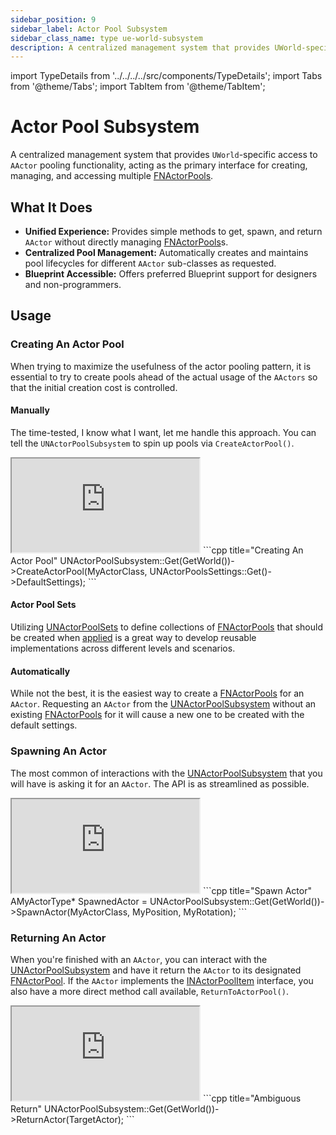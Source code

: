 ```yaml
---
sidebar_position: 9
sidebar_label: Actor Pool Subsystem
sidebar_class_name: type ue-world-subsystem
description: A centralized management system that provides UWorld-specific access to AActor pooling functionality, acting as the primary interface for creating, managing, and accessing multiple FNActorPools.
---
```


import TypeDetails from '../../../../src/components/TypeDetails';
import Tabs from '@theme/Tabs';
import TabItem from '@theme/TabItem';

# Actor Pool Subsystem

<TypeDetails icon="ue-world-subsystem" base="UTickableWorldSubsystem" type="UNActorPoolSubsystem" typeExtra="" headerFile="NexusActorPools/Public/NActorPoolSubsystem.h" />

A centralized management system that provides `UWorld`-specific access to `AActor` pooling functionality, acting as the primary interface for creating, managing, and accessing multiple [FNActorPools](actor-pool.md).

## What It Does

- **Unified Experience:** Provides simple methods to get, spawn, and return `AActor` without directly managing [FNActorPools](actor-pool.md)s.
- **Centralized Pool Management:** Automatically creates and maintains pool lifecycles for different `AActor` sub-classes as requested.
- **Blueprint Accessible:** Offers preferred Blueprint support for designers and non-programmers.

## Usage

### Creating An Actor Pool

When trying to maximize the usefulness of the actor pooling pattern, it is essential to try to create pools ahead of the actual usage of the `AActors` so that the initial creation cost is controlled. 

#### Manually

The time-tested, I know what I want, let me handle this approach.  You can tell the `UNActorPoolSubsystem` to spin up pools via `CreateActorPool()`.

<Tabs>
  <TabItem value="blueprint" label="Blueprint" default attributes={{className: 'tab-blueprint' }}>
    <iframe src="https://blueprintue.com/render/d222okvx/" allowfullscreen="yes" scrolling="no" class="blueprintue" style={{ height : '455px' }}></iframe>
  </TabItem>
  <TabItem value="native" label="C++" attributes={{className: 'tab-native' }}>
```cpp title="Creating An Actor Pool"
UNActorPoolSubsystem::Get(GetWorld())->CreateActorPool(MyActorClass, UNActorPoolsSettings::Get()->DefaultSettings);
```    
  </TabItem>
</Tabs>

#### Actor Pool Sets

Utilizing [UNActorPoolSets](actor-pool-set.md) to define collections of [FNActorPools](actor-pool.md) that should be created when [applied](/docs/plugins/actor-pools/types/actor-pool-set/#applying) is a great way to develop reusable implementations across different levels and scenarios.

#### Automatically

While not the best, it is the easiest way to create a [FNActorPools](actor-pool.md) for an `AActor`. Requesting an `AActor` from the [UNActorPoolSubsystem](actor-pool-subsystem.md) without an existing [FNActorPools](actor-pool.md) for it will cause a new one to be created with the default settings.

### Spawning An Actor

The most common of interactions with the [UNActorPoolSubsystem](actor-pool-subsystem.md) that you will have is asking it for an `AActor`. The API is as streamlined as possible.

<Tabs>
  <TabItem value="blueprint" label="Blueprint" default attributes={{className: 'tab-blueprint' }}>
    <iframe src="https://blueprintue.com/render/tlzo2p-f/" allowfullscreen="yes" scrolling="no" class="blueprintue" style={{ height : '325px' }}></iframe>
  </TabItem>
  <TabItem value="native" label="C++" attributes={{className: 'tab-native' }}>
```cpp title="Spawn Actor"
AMyActorType* SpawnedActor = UNActorPoolSubsystem::Get(GetWorld())->SpawnActor<AMyActorType>(MyActorClass, MyPosition, MyRotation);
```    
  </TabItem>
</Tabs>

### Returning An Actor

When you're finished with an `AActor`, you can interact with the [UNActorPoolSubsystem](actor-pool-subsystem.md) and have it return the `AActor` to its designated [FNActorPool](actor-pool.md). If the `AActor` implements the [INActorPoolItem](actor-pool-item.md) interface, you also have a more direct method call available, `ReturnToActorPool()`.

<Tabs>
  <TabItem value="blueprint" label="Blueprint" default attributes={{className: 'tab-blueprint' }}>
    <iframe src="https://blueprintue.com/render/mtuyqlwn/" allowfullscreen="yes" scrolling="no" class="blueprintue" style={{ height : '325px' }}></iframe>
  </TabItem>
  <TabItem value="native" label="C++" attributes={{className: 'tab-native' }}>
```cpp title="Ambiguous Return"
UNActorPoolSubsystem::Get(GetWorld())->ReturnActor(TargetActor);
```
  </TabItem>
</Tabs>